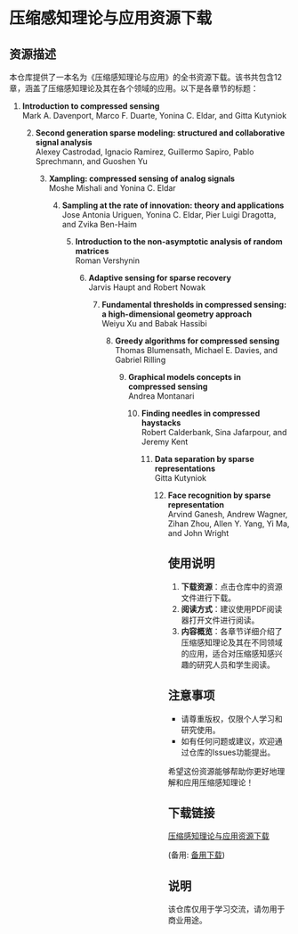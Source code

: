 # 压缩感知理论与应用资源下载

## 资源描述

本仓库提供了一本名为《压缩感知理论与应用》的全书资源下载。该书共包含12章，涵盖了压缩感知理论及其在各个领域的应用。以下是各章节的标题：

1. **Introduction to compressed sensing**  
   Mark A. Davenport, Marco F. Duarte, Yonina C. Eldar, and Gitta Kutyniok

   2. **Second generation sparse modeling: structured and collaborative signal analysis**  
      Alexey Castrodad, Ignacio Ramirez, Guillermo Sapiro, Pablo Sprechmann, and Guoshen Yu

      3. **Xampling: compressed sensing of analog signals**  
         Moshe Mishali and Yonina C. Eldar

         4. **Sampling at the rate of innovation: theory and applications**  
            Jose Antonia Uriguen, Yonina C. Eldar, Pier Luigi Dragotta, and Zvika Ben-Haim

            5. **Introduction to the non-asymptotic analysis of random matrices**  
               Roman Vershynin

               6. **Adaptive sensing for sparse recovery**  
                  Jarvis Haupt and Robert Nowak

                  7. **Fundamental thresholds in compressed sensing: a high-dimensional geometry approach**  
                     Weiyu Xu and Babak Hassibi

                     8. **Greedy algorithms for compressed sensing**  
                        Thomas Blumensath, Michael E. Davies, and Gabriel Rilling

                        9. **Graphical models concepts in compressed sensing**  
                           Andrea Montanari

                           10. **Finding needles in compressed haystacks**  
                               Robert Calderbank, Sina Jafarpour, and Jeremy Kent

                               11. **Data separation by sparse representations**  
                                   Gitta Kutyniok

                                   12. **Face recognition by sparse representation**  
                                       Arvind Ganesh, Andrew Wagner, Zihan Zhou, Allen Y. Yang, Yi Ma, and John Wright

                                       ## 使用说明

                                       1. **下载资源**：点击仓库中的资源文件进行下载。
                                       2. **阅读方式**：建议使用PDF阅读器打开文件进行阅读。
                                       3. **内容概览**：各章节详细介绍了压缩感知理论及其在不同领域的应用，适合对压缩感知感兴趣的研究人员和学生阅读。

                                       ## 注意事项

                                       - 请尊重版权，仅限个人学习和研究使用。
                                       - 如有任何问题或建议，欢迎通过仓库的Issues功能提出。

                                       希望这份资源能够帮助你更好地理解和应用压缩感知理论！

                                       ## 下载链接
                                       [压缩感知理论与应用资源下载](https://pan.quark.cn/s/698ed29efc3f) 

                                       (备用: [备用下载](https://pan.baidu.com/s/1F30JKjn_0pRmEWB4TOLhLA?pwd=1234))

                                       ## 说明

                                       该仓库仅用于学习交流，请勿用于商业用途。

